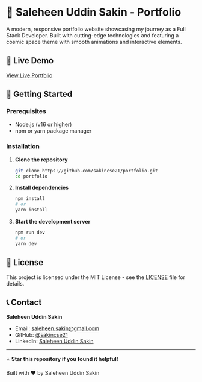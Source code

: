 # 🌟 Saleheen Uddin Sakin - Portfolio

A modern, responsive portfolio website showcasing my journey as a Full Stack Developer. Built with cutting-edge technologies and featuring a cosmic space theme with smooth animations and interactive elements.

## 🚀 Live Demo

[View Live Portfolio](https://sakincse21.vercel.app/)

## 🚀 Getting Started

### Prerequisites
- Node.js (v16 or higher)
- npm or yarn package manager

### Installation

1. **Clone the repository**
   ```bash
   git clone https://github.com/sakincse21/portfolio.git
   cd portfolio
   ```

2. **Install dependencies**
   ```bash
   npm install
   # or
   yarn install
   ```

3. **Start the development server**
   ```bash
   npm run dev
   # or
   yarn dev
   ```

## 📄 License

This project is licensed under the MIT License - see the [LICENSE](LICENSE) file for details.

## 📞 Contact

**Saleheen Uddin Sakin**
- Email: saleheen.sakin@gmail.com
- GitHub: [@sakincse21](https://github.com/sakincse21)
- LinkedIn: [Saleheen Uddin Sakin](https://www.linkedin.com/in/saleheen-sakin)

---

⭐ **Star this repository if you found it helpful!**

Built with ❤️ by Saleheen Uddin Sakin
